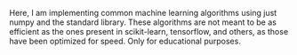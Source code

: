 Here, I am implementing common machine learning algorithms using just numpy and the standard library.
These algorithms are not meant to be as efficient as the ones present in scikit-learn, tensorflow, and others, as those have been optimized for speed.
Only for educational purposes.